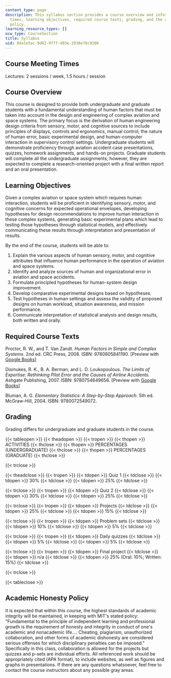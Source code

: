 ```yaml
---
content_type: page
description: This syllabus section provides a course overview and information on meeting
  times, learning objectives, required course texts, grading, and the academic honesty
  policy.
learning_resource_types: []
ocw_type: CourseSection
title: Syllabus
uid: 8da1e5ac-9d62-9fff-d03e-2938e78c9208
---
```


Course Meeting Times
--------------------

Lectures: 2 sessions / week, 1.5 hours / session

Course Overview
---------------

This course is designed to provide both undergraduate and graduate students with a fundamental understanding of human factors that must be taken into account in the design and engineering of complex aviation and space systems. The primary focus is the derivation of human engineering design criteria from sensory, motor, and cognitive sources to include principles of displays, controls and ergonomics, manual control, the nature of human error, basic experimental design, and human-computer interaction in supervisory control settings. Undergraduate students will demonstrate proficiency through aviation accident case presentations, quizzes, homework assignments, and hands-on projects. Graduate students will complete all the undergraduate assignments; however, they are expected to complete a research-oriented project with a final written report and an oral presentation.

Learning Objectives
-------------------

Given a complex aviation or space system which requires human interaction, students will be proficient in identifying sensory, motor, and cognitive concerns for expected operational envelopes, developing hypotheses for design recommendations to improve human interaction in these complex systems, generating basic experimental plans which lead to testing those hypotheses through statistical models, and effectively communicating these results through interpretation and presentation of results.

By the end of the course, students will be able to:

1.  Explain the various aspects of human sensory, motor, and cognitive attributes that influence human performance in the operation of aviation and space systems.
2.  Identify and analyze sources of human and organizational error in aviation and space accidents.
3.  Formulate principled hypotheses for human-system design improvement.
4.  Develop comparative experimental designs based on hypotheses.
5.  Test hypotheses in human settings and assess the validity of proposed designs on human workload, situation awareness, and mission performance.
6.  Communicate interpretation of statistical analysis and design results, both written and orally.

Required Course Texts
---------------------

Proctor, R. W., and T. Van Zandt. _Human Factors in Simple and Complex Systems_. 2nd ed. CRC Press, 2008. ISBN: 9780805841190. \[Preview with [Google Books](http://books.google.com/books?id=LfqDZ1VEmyoC&pg=PAfrontcover#v=onepage)\]

Dismukes, R. K., B. A. Berman, and L. D. Loukopoulous. _The Limits of Expertise: Rethinking Pilot Error and the Causes of Airline Accidents_. Ashgate Publishing, 2007. ISBN: 9780754649656. \[Preview with [Google Books](http://books.google.com/books?id=mMxaYxhu0l0C&pg=PAfrontcover#v=onepage)\]

Bluman, A. G. _Elementary Statistics: A Step-by-Step Approach_. 5th ed. McGraw-Hill, 2004. ISBN: 9780072549072.

Grading
-------

Grading differs for undergraduate and graduate students in the course.

{{< tableopen >}}
{{< theadopen >}}
{{< tropen >}}
{{< thopen >}}
ACTIVITIES
{{< thclose >}}
{{< thopen >}}
PERCENTAGES  
(UNDERGRADUATE)
{{< thclose >}}
{{< thopen >}}
PERCENTAGES  
(GRADUATE)
{{< thclose >}}

{{< trclose >}}

{{< theadclose >}}
{{< tropen >}}
{{< tdopen >}}
Quiz 1
{{< tdclose >}}
{{< tdopen >}}
30%
{{< tdclose >}}
{{< tdopen >}}
25%
{{< tdclose >}}

{{< trclose >}}
{{< tropen >}}
{{< tdopen >}}
Quiz 2
{{< tdclose >}}
{{< tdopen >}}
30%
{{< tdclose >}}
{{< tdopen >}}
25%
{{< tdclose >}}

{{< trclose >}}
{{< tropen >}}
{{< tdopen >}}
Projects
{{< tdclose >}}
{{< tdopen >}}
25%
{{< tdclose >}}
{{< tdopen >}}
15%
{{< tdclose >}}

{{< trclose >}}
{{< tropen >}}
{{< tdopen >}}
Problem sets
{{< tdclose >}}
{{< tdopen >}}
10%
{{< tdclose >}}
{{< tdopen >}}
5%
{{< tdclose >}}

{{< trclose >}}
{{< tropen >}}
{{< tdopen >}}
Daily quizzes
{{< tdclose >}}
{{< tdopen >}}
5%
{{< tdclose >}}
{{< tdopen >}}
5%
{{< tdclose >}}

{{< trclose >}}
{{< tropen >}}
{{< tdopen >}}
Final project
{{< tdclose >}}
{{< tdopen >}}
n/a
{{< tdclose >}}
{{< tdopen >}}
25% (Oral: 10%; Written: 15%)
{{< tdclose >}}

{{< trclose >}}

{{< tableclose >}}

Academic Honesty Policy
-----------------------

It is expected that within this course, the highest standards of academic integrity will be maintained, in keeping with MIT's stated policy: "Fundamental to the principle of independent learning and professional growth is the requirement of honesty and integrity in conduct of one's academic and nonacademic life…. Cheating, plagiarism, unauthorized collaboration, and other forms of academic dishonesty are considered serious offenses for which disciplinary penalties can be imposed." Specifically in this class, collaboration is allowed for the projects but quizzes and p-sets are individual efforts. All referenced work should be appropriately cited (APA format), to include websites, as well as figures and graphs in presentations. If there are any questions whatsoever, feel free to contact the course instructors about any possible gray areas.